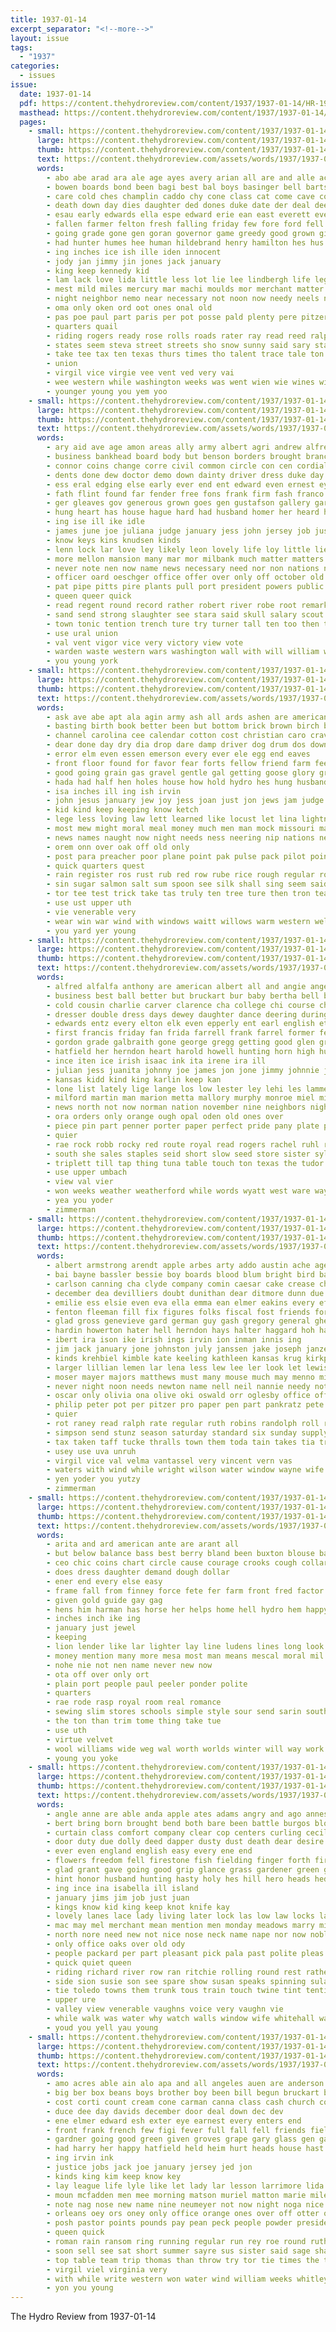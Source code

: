 ```yaml
---
title: 1937-01-14
excerpt_separator: "<!--more-->"
layout: issue
tags:
  - "1937"
categories:
  - issues
issue:
  date: 1937-01-14
  pdf: https://content.thehydroreview.com/content/1937/1937-01-14/HR-1937-01-14.pdf
  masthead: https://content.thehydroreview.com/content/1937/1937-01-14/masthead/HR-1937-01-14.jpg
  pages:
    - small: https://content.thehydroreview.com/content/1937/1937-01-14/small/HR-1937-01-14-01.jpg
      large: https://content.thehydroreview.com/content/1937/1937-01-14/large/HR-1937-01-14-01.jpg
      thumb: https://content.thehydroreview.com/content/1937/1937-01-14/thumbnails/HR-1937-01-14-01.jpg
      text: https://content.thehydroreview.com/assets/words/1937/1937-01-14/HR-1937-01-14-01.txt
      words:
        - abo abe arad ara ale age ayes avery arian all are and alle acres ago andary alley
        - bowen boards bond been bagi best bal boys basinger bell barts barber beard boy brothers bosin bro bonus back business barn bet bitterly bally brinkman body bone ban began berth beco bill beat bot bureau board bright brought block bor beek brave brother but bale binger bloom both burgman bys blood band boye
        - care cold ches champlin caddo chy cone class cat come cave congress custer county came col city cole crow cording chronic childs church cordell can charles cavener crimes cases collins cause collier cummings count
        - death down day dies daughter ded dones duke date der deal deep days dence daily double done denison doyle
        - esau early edwards ella espe edward erie ean east everett every elle ery eve
        - fallen farmer felton fresh falling friday few fore ford fell fuel full fall fires first fred farm found for friend fought fey fee favor fairly from foggy fels
        - going grade gone gen goran governor game greedy good grown gil genel gas grief glidewell gann general grip
        - had hunter humes hee human hildebrand henry hamilton hes hus hydro hurt hunting homa hair her home hen halt hand hor hold held hue hatfield has half holding him house husband homestead high hardware harry
        - ing inches ice ish ille iden innocent
        - jody jan jimmy jin jones jack january
        - king keep kennedy kid
        - lam lack love lida little less lot lie lee lindbergh life legal law lett leo lis litle look lilac later lumb left land light
        - mest mild miles mercury mar machi moulds mor merchant matter marjorie marks mode music morning mets matt most many maybe must monday main miler med manna mexico man made masi max miss mattson march morrow mai may
        - night neighbor nemo near necessary not noon now needy neels nem north new news notice nails nene note nen nea
        - oma only oken ord oot ones onal old
        - pas poe paul part paris per pot posse pald plenty pere pitzer pair pope pany people pote ply page president palmer pen pare poor prior park pete pie pay person plaster prine
        - quarters quail
        - riding rogers ready rose rolls roads rater ray read reed ralph radio rans rome rett rae round ransom reading room rog rabbit
        - states seem steva street streets sho snow sunny said sary stands stock somes slain she sons such service sunshine shows sim son seven saturday severe side season south second storm shelter sunday standard story small soon southward sar see sleet sein stroke seaton sens station stella six store sed state skates seek
        - take tee tax ten texas thurs times tho talent trace tale ton tailor thi town thor thee them tha the toward then taken teacher tony
        - union
        - virgil vice virgie vee vent ved very vai
        - wee western while washington weeks was went wien wie wines winters warm wells wide wilt wil world wal walter wave wesley weck weather will wing wilson with west walts wonder want well welch week
        - younger young you yem yoo
    - small: https://content.thehydroreview.com/content/1937/1937-01-14/small/HR-1937-01-14-02.jpg
      large: https://content.thehydroreview.com/content/1937/1937-01-14/large/HR-1937-01-14-02.jpg
      thumb: https://content.thehydroreview.com/content/1937/1937-01-14/thumbnails/HR-1937-01-14-02.jpg
      text: https://content.thehydroreview.com/assets/words/1937/1937-01-14/HR-1937-01-14-02.txt
      words:
        - ary aid ave age amon areas ally army albert agri andrew alfred all arms able ang art ask arent ago america are apol american and
        - business bankhead board body but benson borders brought branch big billion burgh both began blue born band back basic better brook block brother bill bag base bernhard biles ball bayer bills bitter bride borneo bout boy black burn been
        - connor coins change corre civil common circle con cen cordial cheap chamber crochet cant cargo come cap calla court china care crown clough cadore company commander cost credit cliff charles cuff call corcoran city can child cause cratic class cok chief case cold congress corpora cell clyde cor cross crease church col chiang cases current course courts
        - dents done dew doctor demo down dainty driver dress duke day death dent dinner dollar dering daughter dose drop dog days due does deal during dore dole don dutch
        - ess eral edging else early ever end ent edward even ernest eye
        - fath flint found far fender free fons frank firm fash franco fairly fear famous farms few forget from farm ference forward for fore face favorite fund fisher flag first fiscal force former fuss french favor fine fred figures fair field full fast
        - ger gleaves gov generous grown goes gen gustafson gallery garner general given gates governor group going good germany govern gram gress german getting guard
        - hung heart has house hague hard had husband homer her heard hobby hampshire heir holland hole hop hook how him hopkins human hall hollywood hydro heads hsueh herring hempstead hidden harry hope henry hus hilts hur home half hour head hen held
        - ing ise ill ike idle
        - james june joe juliana judge january jess john jersey job just joint jon jefferson jim
        - know keys kins knudsen kinds
        - lenn lock lar love ley likely leon lovely life loy little lief leader let louis longer league laws like large later look lord left lyn lately levee law labor line lose lower likes lems lies lewis long letter light
        - more mellon mansion many mar mor milbank much matter matters mcintyre mae mat malaga mak mary mon must mich money mer made missouri men murphy million may members madrid man mott mobile martin marvin most major
        - never note nen now name news necessary need nor non nations ner near new neu november nation not
        - officer oard oeschger office offer over only off october old
        - pat pipe pitts pire plants pull port president powers public pro policy pain plump present part point prime power princess philip par penny process payment peasant paper people police pitcher patient pickard pass pay pebbles passage poor place pol prince persons proper
        - queen queer quick
        - read regent round record rather robert river robe root remark ried roll rayburn reasons real red rec revolt ray roosevelt room reveal reason
        - sand send strong slaughter see stara said skull salary scout study shepherd shore subject sewing states sell shown she side still saw simple second state sit sun stamps slim steel sense self son set shorter spain sup surplus such seem styles stand shall sloan small stock sport seek stead strike standing shang stray start saving stands swords sam spanish stum shells stephen sewer schools sheets shines speaker smathers sion sanders store seems sharp silver scripture
        - town tonic tention trench ture try turner tall ten too then tury tress them taken takes ted top tri thing tures tail the than tate trust texas tam trial tie throw torn take times tory tin
        - use ural union
        - val vent vigor vice very victory view vote
        - warden waste western wars washington wall with will william wife wallace wait while wages was write war waters work ways works won walls why went wilkie working wide watch wilhelmina white writer welfare weeks way world wild wedding watchman want
        - you young york
    - small: https://content.thehydroreview.com/content/1937/1937-01-14/small/HR-1937-01-14-03.jpg
      large: https://content.thehydroreview.com/content/1937/1937-01-14/large/HR-1937-01-14-03.jpg
      thumb: https://content.thehydroreview.com/content/1937/1937-01-14/thumbnails/HR-1937-01-14-03.jpg
      text: https://content.thehydroreview.com/assets/words/1937/1937-01-14/HR-1937-01-14-03.txt
      words:
        - ask ave abe apt ala agin army ash all ards ashen are american ard ang agy and aid aileen able arn alt
        - basting birth book better been but bottom brick brown birch brave best back box brothers black boston breeding burr body base both bread blend brought bade bring brings below buckeye boards boas burns
        - channel carolina cee calendar cotton cost christian caro crave cali care cal character culling chan chance china comes cheer clear current colt chi chieng cant con change corn canterbury citizen common cook cause cedar corner counts cold cust chang chute college cherry cast cooling col come cutting course can cach colts cull case cones cobb
        - dear done day dry dia drop dare damp driver dog drum dos down dust daily days does dans ditch door during deep
        - error elm even essen emerson every ever ele egg end eaves
        - front floor found for favor fear forts fellow friend farm fee full fath fine few falling fer from fuel favorite first fears fall faster furnace fire flock far foot fed filling face fest forth fields frank fallen faith fill falls fresh flight farmer
        - good going grain gas gravel gentle gal getting goose glory ground goes general green german game golden gully grounds guess gale gude given goods grow group grates gallon gra gum
        - hada had half hen holes house how hold hydro hes hung husband hand happy heap head hopper hamlet her heard hot has horse height heart hould honey him high holding hens hedge home
        - isa inches ill ing ish irvin
        - john jesus january jew joy jess joan just jon jews jam judge jacobs jin
        - kid kind keep keeping know ketch
        - lege less loving law lett learned like locust let lina lightning live left light lamp lesson lot leather liberal lover living lovely letter leader likely lose later lea lords life labor lat ling long latter league larger leet level lack last leat litter lit little love layer lines look land
        - most mew might moral meal money much men man mock missouri made montana method mages moment mountford match mash morth mer messiah may mar more minister maples many molt must mulberry meth morning mild matter madrid miss millie
        - news names naught now night needs ness neering nip nations never not new negro north nicodemus nese nation necessary need
        - orem onn over oak off old only
        - post para preacher poor plane point pak pulse pack pilot points por pleasant pipes pure part piper public pound panis pop pages proper plenty parrish pei process peo polish pour plan pink plant pounds per pin poste pines parson peace pull pastor pot people paw pons place price pay
        - quick quarters quest
        - rain register ros rust rub red row rube rice rough regular rolling reach reading range race roup run rise ready rose rate
        - sin sugar salmon salt sum spoon see silk shall sing seem said she shorter store sleep such shallow side stands smiling solid seat soul stand speak saa set stage save sat starch strainer stranger sion sial stores sad shoot signe say sting state sauce stoves soon senior shown setting shei stone story screen signs space short sweat sunshine sipe still season son square suit straw special smoke spain sermon small sees sory slate
        - tor tee test trick take tas truly ten tree ture then tron tea the too treat tiny trees tell times tous tank tune toward tom tey tonie tear tutt tone terrace tien topic try twist top thunder than turn timber them tho train thing
        - use ust upper uth
        - vie venerable very
        - wear win war wind with windows waitt willows warm western well wean watch wearing wheel winter way world wes went will working wagon why wake work wat washington wash was weight weeks wise wile while want wide warning ways wool writer write wren wall water word wafer white waste weather
        - you yard yer young
    - small: https://content.thehydroreview.com/content/1937/1937-01-14/small/HR-1937-01-14-04.jpg
      large: https://content.thehydroreview.com/content/1937/1937-01-14/large/HR-1937-01-14-04.jpg
      thumb: https://content.thehydroreview.com/content/1937/1937-01-14/thumbnails/HR-1937-01-14-04.jpg
      text: https://content.thehydroreview.com/assets/words/1937/1937-01-14/HR-1937-01-14-04.txt
      words:
        - alfred alfalfa anthony are american albert all and angie angeles able ana axe allen ade amos artie alma arthur aubrey arm
        - business best ball better but bruckart bur baby bertha bell bridgeport bill bridge buys blue boyer brothers bride burson ben brother beck biel bills bootes bernard bua bouquet bridegroom bessie brought bound boys bas beulah been barnard blaze bonnet
        - cold cousin charlie carver clarence cha college chi course chris card coda cay city connell caddo cox cheap cosner church cant chambers center chick childs corre canton can cross cedar cartwright county covey child caller carl came close coffee cake cream car count chas comer charles chet come cherry
        - dresser double dress days dewey daughter dance deering during delco ditmore deal dakota dewayne dinner day due
        - edwards entz every elton elk even epperly ent earl english ethel ence eichelberger ell enid end espe easy ernest elmer
        - first francis friday fan frida farrell frank farrel former few fore fast for frock forest fine fred from floor folks furnace friends flowers fire forget
        - gordon grade galbraith gone george gregg getting good glen group grady glidewell going guest gene geary
        - hatfield her herndon heart harold howell hunting horn high huddle houston heen hart hobart hydro harry helmuth hasher harvey hamilton home hendricks honor held hinton hope has henry
        - ince iten ice irish isaac ink ita irene ira ill
        - julian jess juanita johnny joe james jon jone jimmy johnnie jean jim joseph january jordan job john johnston jund
        - kansas kidd kind king karlin keep kan
        - lone list lately lige lange los low lester ley lehi les lammers late left lottie lant last leta learned lanners leonard leon lewis lovely let luella lay little like lose luther lights london lena lunch lee
        - milford martin man marion metta mallory murphy monroe miel miler mills moser music mon most mog must may miller mccormick main malin many mcanally made marguerite matter melki mae melvin melka moore missouri morning march marriage monday much mckee more mond mcalester miss
        - news north not now norman nation november nine neighbors night nellie noon new nor note nowka
        - ora orders only orange ough opal oden old ones over
        - piece pin part penner porter paper perfect pride pany plate pent price peach per pillow pebley plain press pitzer palmer pink present past pack
        - quier
        - rae rock robb rocky red route royal read rogers rachel ruhl ray running rice ruby reynolds robbins roy rowland rea ruth reba rand room ralph rockhold rel russell
        - south she sales staples seid short slow seed store sister sylvester stitch smith sunday state service second sas shirley sick son speak schantz sull shower stroke school saturday sary see sack schoo stange suit scarth supp show spies soon six side score sides snow sunda set stockton sit shor strength station simpson sur smally sells
        - triplett till tap thing tuna table touch ton texas the tudor thiessen ted tice them thys terrell try take thi threet too thomas tell theron trip
        - use upper umbach
        - view val vier
        - won weeks weather weatherford while words wyatt west ware wayne working week watson washington worley william wit with waste wedding well work willie went word will western want was wash wilma wish ways white wolf
        - yea you yoder
        - zimmerman
    - small: https://content.thehydroreview.com/content/1937/1937-01-14/small/HR-1937-01-14-05.jpg
      large: https://content.thehydroreview.com/content/1937/1937-01-14/large/HR-1937-01-14-05.jpg
      thumb: https://content.thehydroreview.com/content/1937/1937-01-14/thumbnails/HR-1937-01-14-05.jpg
      text: https://content.thehydroreview.com/assets/words/1937/1937-01-14/HR-1937-01-14-05.txt
      words:
        - albert armstrong arendt apple arbes arty addo austin ache age ange ask aymond arch adams appleman adkins alex alfred ares all amos andrew arends are alois and andy arthur artist anderson ammer
        - bai bayne bassler bessie boy boards blood blum bright bird barney box bayer best barth bartgis bradley bel bowen buckmaster been bet berger brummett but branson bernard biller bring back brooker banks ball boschert bryson bonds board bert bake bill barber begin bank butler business brewer basinger bell bellew
        - carlson canning cha clyde company comin caesar cake crease chet curnutt cael cagg canyon city cantrell cold cashier chris cartwright cute cant carrier center carl college chestnutt cheap cavin carey christmas call catherine cedar craw cope coley close carly coffee cox collier cutler coll curtis check charles cole cost county clear cry cecil can
        - december dea devilliers doubt dunithan dear ditmore dunn due delay dungan during daughters dunnington davis doctor denison dewey dalke days does dave dick doffing den dach dull demmer dennis deming duke doole dan dooley dard done day
        - emilie ess elsie even eva ella emma ean elmer eakins every effie ele epperly ery exe elam ent elbert elk euler emery earl end evans entz edgar eichel etta ever
        - fenton fleeman fill fix figures folks fiscal fost friends for foll fair fall french from fuel few frank field froese fore fred ford fund friend fruit force folsom first farm found full friday farra funchess foote fry filler fer
        - glad gross genevieve gard german guy gash gregory general ghering glidewell good graham glen gram goodson glass given gregg gave george greeson gilmore grady green going gerry
        - hardin howerton hater hell herndon hays halter haggard hoh hamilton hinton hes huddleston heineman holiday hydro harty hugh honor had howard hennen huntley horn hart holderman hatfield has herbert hammer hughes harding heart helmuth harry hamil hamons henry hoy hume hubert hesser held him heger how heber harold hafer hiller hon herman honke home high half house
        - ibert ira ison ike irish ings irvin ion inman innis ing
        - jim jack january jone johnston july janssen jake joseph janzen jones jackson john jenkins joe jass jarvis
        - kinds krehbiel kimble kate keeling kathleen kansas krug kirkpatrick kiker klaver kellar karlin kidd kind king
        - larger lillian lemen lar lena less lew lee ler look let lewis low leonard loi lasley lynch lloyd leo levi lincoln last leader lige lillie lesson labonte luck lottie lunch land lulu little lov
        - moser mayer majors matthews must many mouse much may menno mills mattie more mescal major mer marsh mean mcnary moment mary mcphearson most minnie mcconnell maude marcrum mee marry mith mae maguire mckee mis money mansell moore man mann mckay miller monroe miss melka martha malt members melvin
        - never night noon needs newton name nell neil nannie needy note nims neighbors noel new nixon north nachtigall now not nations ner nissley news
        - oscar only olivia ona olive oki oswald orr oglesby office offer old oliver orange oloughlin over oren
        - philip peter pot per pitzer pro paper pen part pankratz pete packard phenix payment peoples pal patterson pat point poage pape pain potter payne porter presley phillip present
        - quier
        - rot raney read ralph rate regular ruth robins randolph roll rowland raetz ruzicka rel robertson richard rey rece roy real raft ruhl richardson roads roman risk rose raymond robert rathbun ray reynolds rates rew russell ress ridenour reall
        - simpson send stunz season saturday standard six sunday supply seems shows stutzman sparks state smith stover stock subject such sylvester short sharry spain sater strong stewart scarth sarah service see sales stockton spies scott show store surplus sells sale stocks shall stange shank spring station schantz seifert sturgill staples setter sutton straw sam spor stay special schroder
        - tax taken taff tucke thralls town them toda tain takes tia triplet than talkington toe ted too ties theron tho thomas tucker times twa the triplett taylor then
        - usey use uva unruh
        - virgil vice val velma vantassel very vincent vern vas
        - waters with wind while wright wilson water window wayne wife weather weatherford worth walt work weathers world wilbur willie warm wells winter war well wade was will white west wykert walker warde weiland williams week william
        - yen yoder you yutzy
        - zimmerman
    - small: https://content.thehydroreview.com/content/1937/1937-01-14/small/HR-1937-01-14-06.jpg
      large: https://content.thehydroreview.com/content/1937/1937-01-14/large/HR-1937-01-14-06.jpg
      thumb: https://content.thehydroreview.com/content/1937/1937-01-14/thumbnails/HR-1937-01-14-06.jpg
      text: https://content.thehydroreview.com/assets/words/1937/1937-01-14/HR-1937-01-14-06.txt
      words:
        - arita and ard american ante are arant all
        - but below balance bass best berry bland been buxton blouse back blue barbara better braid brings bor brush baker book bell
        - ceo chic coins chart circle cause courage crooks cough collar can comes come churches
        - does dress daughter demand dough dollar
        - ener end every else easy
        - frame fall from finney force fete fer farm front fred factor faster frock fash famous for
        - given gold guide gay gag
        - hens him harman has horse her helps home hell hydro hem happy huntley hour house hind hard
        - inches inch ike ing
        - january just jewel
        - keeping
        - lion lender like lar lighter lay line ludens lines long look leet life
        - money mention many more mesa most man means mescal moral mil model maybe mering
        - nohe nie not nen name never new now
        - ota off over only ort
        - plain port people paul peeler ponder polite
        - quarters
        - rae rode rasp royal room real romance
        - sewing slim stores schools simple style sour send sarin southern shim see swiss step size special short streets satin sake show shoulders side service sim sit silver she
        - the ton than trim tome thing take tue
        - use uth
        - virtue velvet
        - wool williams wide weg wal worth worlds winter will way work wie why was well wacker went with wear wonder
        - young you yoke
    - small: https://content.thehydroreview.com/content/1937/1937-01-14/small/HR-1937-01-14-07.jpg
      large: https://content.thehydroreview.com/content/1937/1937-01-14/large/HR-1937-01-14-07.jpg
      thumb: https://content.thehydroreview.com/content/1937/1937-01-14/thumbnails/HR-1937-01-14-07.jpg
      text: https://content.thehydroreview.com/assets/words/1937/1937-01-14/HR-1937-01-14-07.txt
      words:
        - angle anne are able anda apple ates adams angry and ago annes all arent ana
        - bert bring born brought bend both bare been battle burgos blond blue beer boy barrymore barren ban bound bless brook but big bears better brother business baber boast break base back bridge body
        - curtain class comfort company clear cop centers curling cecily cordon charm cripple castle cast cid cine chick child city count casa castile companion car cas call course character chest check came chase cruel come can columbus coupe crooks
        - door duty due dolly deed dapper dusty dust death dear desire days down don doubt duke darker deep day dark
        - ever even england english easy every ene end
        - flowers freedom fell firestone fish fielding finger forth first face far felt found fellows forget fond farm forward fer fresh french flash friends friend favorite fill for fields fix fillmore fruits flag from farewell fleet fand fig firm flock front fountain favor friendly
        - glad grant gave going good grip glance grass gardener green gay gone grave game gas gates gentleman ground
        - hint honor husband hunting hasty holy hes hill hero heads hed hurt harvey hold heard had herb has her how hour hills hydro hot hilltop heart hair hung high him house happy
        - ing ince ina isabella ill island
        - january jims jim job just juan
        - kings know kid king keep knot knife kay
        - lovely lanes lace lady living later lock las low law locks large last love live luck lively life like lower lay look lord light leather lips likes los little less lenore long longer let
        - mac may mel merchant mean mention men monday meadows marry mighty must mead man mark macy matter most moment margaret many miles meadow main mile market mine millard mexico much maybe mace moors macpherson manner more merry might made mar
        - north nore need new not nice nose neck name nape nor now noble
        - only office oaks over old ody
        - people packard per part pleasant pick pala past polite pleas power pomp plain princess patent pretty petite person pedro prom province ping place plaza pride pace pro
        - quick quiet queen
        - riding richard river row ran ritchie rolling round rest rather rage reasons roll royal red role rising rear rank roads rail rod reach rebel robins running rain rich roots read real road ready
        - side sion susie son see spare show susan speaks spinning sula sus spain sand service spanish silence short smile shed sions saw summer stuck strong she sister stands store said still stalling second simple sense snow stay supply small sun sues sue shape smiling stone shade send stretch soda sat stream such sur sandy sedan
        - tie toledo towns them trunk tous train touch twine tint tention take talk ten tast tims tommy thick tha too toni town then tell the thing than trees taste trick
        - upper ure
        - valley view venerable vaughns voice very vaughn vie
        - while walk was water why watch walls window wife whitehall wall word warm weather with words world well woods wellington white wil went washington winter worst will windows working winding wide wait wave
        - youd you yell yau young
    - small: https://content.thehydroreview.com/content/1937/1937-01-14/small/HR-1937-01-14-08.jpg
      large: https://content.thehydroreview.com/content/1937/1937-01-14/large/HR-1937-01-14-08.jpg
      thumb: https://content.thehydroreview.com/content/1937/1937-01-14/thumbnails/HR-1937-01-14-08.jpg
      text: https://content.thehydroreview.com/assets/words/1937/1937-01-14/HR-1937-01-14-08.txt
      words:
        - amo acres able ain alo apa and all angeles auen are anderson american america amon angelos ago
        - big ber box beans boys brother boy been bill begun bruckart bos bas best bible blow but bring ben bal bigger back birth bag body butter boren better brings
        - cost corti count cream cone carman canna class cash church confer course char constant call corn close cali cruz county clove came child carl can coble clime churches company con chris charles cat
        - duce dee day davids december door deal down dec dev
        - ene elmer edward esh exter eye earnest every enters end
        - front frank french few figi fever full fall fell friends field fath from friday found folks fore fail flak for first former fruit farm fresh fallen
        - gardner going good green given groves grape gary glass gen gallo
        - had harry her happy hatfield held heim hurt heads house hast hand harr hearty hanford hands honey harold hydro him has hopkins hould home
        - ing irvin ink
        - justice jobs jack joe january jersey jed jon
        - kinds king kim keep know key
        - lay league life lyle like let lady lar lesson larrimore lida likely last late long living liv lette lisher less los little leno letter left louis latch lundquist leaders las low
        - moun mcfadden men mee morning matson muriel matton marie miler moan meridian magazine might most masters mat market miles mire man mound mores maga mach may matter miller more mayes mattson money made miss mighty
        - note nag nose new name nine neumeyer not now night noga nice nichols needy news nee
        - orleans oey ors oney only office orange ones over off otter ore
        - posh pastor points pounds pay pean peck people powder president pound persons person police plan prayer pour pickard paper public page per present pull plenty part pump pam park promise polley pork pen
        - queen quick
        - roman rain ransom ring running regular run rey roe round ruth read revie ralph roome rave rub reading reader
        - soon sell see sat short summer sayre sus sister said sage share style sewing southern still sincere school saleen special six sion south states sale sena say snow story state size saving spies son service schoo string strang sie sugar safe she smith sunday sor sermon sun strong store
        - top table team trip thomas than throw try tor tie times the test then tim them tard taken tam tau ted too taylor tish tier
        - virgil viel virginia very
        - with while write western won water wind william weeks whitley world well weather white wine work wash will win worlds was washington worth wagoner warkentin working week
        - yon you young
---
```


The Hydro Review from 1937-01-14

<!--more-->

